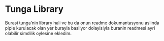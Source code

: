 # Tunga Library

Burasi tunga'nin library hali ve bu da onun readme dokumantasyonu aslinda piple kurulacak olan yer burayla basliyor
dolayisiyla buranin readmesi ayri olabilir simdilik oylesine ekledim.